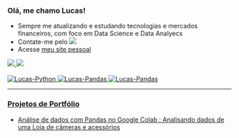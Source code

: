 ### Olá, me chamo Lucas!

- Sempre me atualizando e estudando tecnologias e mercados financeiros, com foco em Data Science e Data Analyecs
- Contate-me pelo <a href="https://www.linkedin.com/in/lucas-souza-santos-709453165" alvo="_em branco"><img src="https://img.shields.io/badge/-LinkedIn-%230077B5?style = for-the-badge&logo = linkedin&logoColor = branco " alvo="_em branco"></a>
- Acesse [meu site pessoal](https://lucas-digital-garden.vercel.app)

<div alinhar="centro">
  <a href="https://github.com/LUCAS-01SANTOS">
  <img altura="180em" src="https://github-readme-stats.vercel.app/api?nome do usuário = LUCAS-01SANTOS&show_icons = verdade&tema = escuro&include_all_commits = true&count_private = true "/>
  <img altura="180em" src="https://github-readme-stats.vercel.app/api/top-langs/?nome do usuário = LUCAS-01SANTOS&layout = compactar&langs_count = 7&tema = escuro "/>
</div >
  
<div estilo="exibição: inline_block"><br>
  <img alinhar="centro" alt="Lucas-Python" altura="40" largura="50" src="https://raw.githubusercontent.com/devicon/devicon/master/icons/python/python-original.svg">
  <img alinhar="centro" alt="Lucas-Pandas" altura="40" largura="50" src="https://cdn.jsdelivr.net/gh/devicon/devicon/icons/pandas/pandas-original-wordmark.svg" />
  <img alinhar="centro" alt="Lucas-Pandas" altura="40" largura="50" src="https://cdn.jsdelivr.net/gh/devicon/devicon/icons/jupyter/jupyter-original-wordmark.svg" />
</div >

----

### Projetos de Portfólio

- Análise de dados com Pandas no Google Colab : [Analisando dados de uma Loja de câmeras e acessórios](https://github.com/LUCAS-01SANTOS/LUCAS-01SANTOS/blob/main/Analisando_Dados_de_Uma_Loja_de_C%C3%A2meras_Fotogr%C3%A1ficas_e_Acess%C3%B3rios.ipynb)
